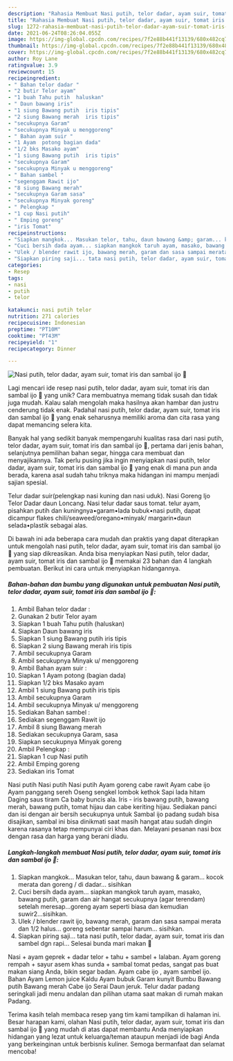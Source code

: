 ```yaml
---
description: "Rahasia Membuat Nasi putih, telor dadar, ayam suir, tomat iris dan sambal ijo 🍛, Bikin Ngiler"
title: "Rahasia Membuat Nasi putih, telor dadar, ayam suir, tomat iris dan sambal ijo 🍛, Bikin Ngiler"
slug: 1272-rahasia-membuat-nasi-putih-telor-dadar-ayam-suir-tomat-iris-dan-sambal-ijo-bikin-ngiler
date: 2021-06-24T08:26:04.055Z
image: https://img-global.cpcdn.com/recipes/7f2e88b441f13139/680x482cq70/nasi-putih-telor-dadar-ayam-suir-tomat-iris-dan-sambal-ijo-🍛-foto-resep-utama.jpg
thumbnail: https://img-global.cpcdn.com/recipes/7f2e88b441f13139/680x482cq70/nasi-putih-telor-dadar-ayam-suir-tomat-iris-dan-sambal-ijo-🍛-foto-resep-utama.jpg
cover: https://img-global.cpcdn.com/recipes/7f2e88b441f13139/680x482cq70/nasi-putih-telor-dadar-ayam-suir-tomat-iris-dan-sambal-ijo-🍛-foto-resep-utama.jpg
author: Roy Lane
ratingvalue: 3.9
reviewcount: 15
recipeingredient:
- " Bahan telor dadar "
- "2 butir Telor ayam"
- "1 buah Tahu putih  haluskan"
- " Daun bawang iris"
- "1 siung Bawang putih  iris tipis"
- "2 siung Bawang merah  iris tipis"
- "secukupnya Garam"
- "secukupnya Minyak u menggoreng"
- " Bahan ayam suir "
- "1 Ayam  potong bagian dada"
- "1/2 bks Masako ayam"
- "1 siung Bawang putih  iris tipis"
- "secukupnya Garam"
- "secukupnya Minyak u menggoreng"
- " Bahan sambel "
- "segenggam Rawit ijo"
- "8 siung Bawang merah"
- "secukupnya Garam sasa"
- "secukupnya Minyak goreng"
- " Pelengkap "
- "1 cup Nasi putih"
- " Emping goreng"
- "iris Tomat"
recipeinstructions:
- "Siapkan mangkok... Masukan telor, tahu, daun bawang &amp; garam... kocok merata dan goreng / di dadar... sisihkan"
- "Cuci bersih dada ayam... siapkan mangkok taruh ayam, masako, bawang putih, garam dan air hangat secukupnya (agar terendam) setelah meresap...goreng ayam seperti biasa dan kemudian suwir2...sisihkan."
- "Ulek / blender rawit ijo, bawang merah, garam dan sasa sampai merata dan 1/2 halus... goreng sebentar sampai harum... sisihkan."
- "Siapkan piring saji... tata nasi putih, telor dadar, ayam suir, tomat iris dan sambel dgn rapi... Selesai bunda mari makan 🍛"
categories:
- Resep
tags:
- nasi
- putih
- telor

katakunci: nasi putih telor 
nutrition: 271 calories
recipecuisine: Indonesian
preptime: "PT10M"
cooktime: "PT43M"
recipeyield: "1"
recipecategory: Dinner

---
```



![Nasi putih, telor dadar, ayam suir, tomat iris dan sambal ijo 🍛](https://img-global.cpcdn.com/recipes/7f2e88b441f13139/680x482cq70/nasi-putih-telor-dadar-ayam-suir-tomat-iris-dan-sambal-ijo-🍛-foto-resep-utama.jpg)

Lagi mencari ide resep nasi putih, telor dadar, ayam suir, tomat iris dan sambal ijo 🍛 yang unik? Cara membuatnya memang tidak susah dan tidak juga mudah. Kalau salah mengolah maka hasilnya akan hambar dan justru cenderung tidak enak. Padahal nasi putih, telor dadar, ayam suir, tomat iris dan sambal ijo 🍛 yang enak seharusnya memiliki aroma dan cita rasa yang dapat memancing selera kita.

Banyak hal yang sedikit banyak mempengaruhi kualitas rasa dari nasi putih, telor dadar, ayam suir, tomat iris dan sambal ijo 🍛, pertama dari jenis bahan, selanjutnya pemilihan bahan segar, hingga cara membuat dan menyajikannya. Tak perlu pusing jika ingin menyiapkan nasi putih, telor dadar, ayam suir, tomat iris dan sambal ijo 🍛 yang enak di mana pun anda berada, karena asal sudah tahu triknya maka hidangan ini mampu menjadi sajian spesial.

Telur dadar suir(pelengkap nasi kuning dan nasi uduk). Nasi Goreng Ijo Telor Dadar daun Loncang. Nasi telur dadar saus tomat. telur ayam, pisahkan putih dan kuningnya•garam•lada bubuk•nasi putih, dapat dicampur flakes chili/seaweed/oregano•minyak/ margarin•daun selada•plastik sebagai alas.


Di bawah ini ada beberapa cara mudah dan praktis yang dapat diterapkan untuk mengolah nasi putih, telor dadar, ayam suir, tomat iris dan sambal ijo 🍛 yang siap dikreasikan. Anda bisa menyiapkan Nasi putih, telor dadar, ayam suir, tomat iris dan sambal ijo 🍛 memakai 23 bahan dan 4 langkah pembuatan. Berikut ini cara untuk menyiapkan hidangannya.

<!--inarticleads1-->

##### Bahan-bahan dan bumbu yang digunakan untuk pembuatan Nasi putih, telor dadar, ayam suir, tomat iris dan sambal ijo 🍛:

1. Ambil  Bahan telor dadar :
1. Gunakan 2 butir Telor ayam
1. Siapkan 1 buah Tahu putih  (haluskan)
1. Siapkan  Daun bawang iris
1. Siapkan 1 siung Bawang putih  iris tipis
1. Siapkan 2 siung Bawang merah  iris tipis
1. Ambil secukupnya Garam
1. Ambil secukupnya Minyak u/ menggoreng
1. Ambil  Bahan ayam suir :
1. Siapkan 1 Ayam  potong (bagian dada)
1. Siapkan 1/2 bks Masako ayam
1. Ambil 1 siung Bawang putih  iris tipis
1. Ambil secukupnya Garam
1. Ambil secukupnya Minyak u/ menggoreng
1. Sediakan  Bahan sambel :
1. Sediakan segenggam Rawit ijo
1. Ambil 8 siung Bawang merah
1. Sediakan secukupnya Garam, sasa
1. Siapkan secukupnya Minyak goreng
1. Ambil  Pelengkap :
1. Siapkan 1 cup Nasi putih
1. Ambil  Emping goreng
1. Sediakan iris Tomat


Nasi putih Nasi putih Nasi putih Ayam goreng cabe rawit Ayam cabe ijo Ayam panggang sereh Oseng sengkel lombok kethok Sapi lada hitam Daging saus tiram Ca baby buncis ala. Iris - iris bawang putih, bawang merah, bawang putih, tomat hijau dan cabe keriting hijau. Sediakan panci dan isi dengan air bersih secukupnya untuk Sambal ijo padang sudah bisa disajikan, sambal ini bisa dinikmati saat masih hangat atau sudah dingin karena rasanya tetap mempunyai ciri khas dan. Melayani pesanan nasi box dengan rasa dan harga yang berani diadu. 

<!--inarticleads2-->

##### Langkah-langkah membuat Nasi putih, telor dadar, ayam suir, tomat iris dan sambal ijo 🍛:

1. Siapkan mangkok... Masukan telor, tahu, daun bawang &amp; garam... kocok merata dan goreng / di dadar... sisihkan
1. Cuci bersih dada ayam... siapkan mangkok taruh ayam, masako, bawang putih, garam dan air hangat secukupnya (agar terendam) setelah meresap...goreng ayam seperti biasa dan kemudian suwir2...sisihkan.
1. Ulek / blender rawit ijo, bawang merah, garam dan sasa sampai merata dan 1/2 halus... goreng sebentar sampai harum... sisihkan.
1. Siapkan piring saji... tata nasi putih, telor dadar, ayam suir, tomat iris dan sambel dgn rapi... Selesai bunda mari makan 🍛


Nasi + ayam geprek + dadar telor + tahu + sambel + lalaban. Ayam goreng rempah + sayur asem khas sunda + sambal tomat pedas, sangat pas buat makan siang Anda, bikin segar badan. Ayam cabe ijo , ayam sambel ijo. Bahan Ayam Lemon juice Kaldu Ayam bubuk Garam kunyit Bumbu Bawang putih Bawang merah Cabe ijo Serai Daun jeruk. Telur dadar padang seringkali jadi menu andalan dan pilihan utama saat makan di rumah makan Padang. 

Terima kasih telah membaca resep yang tim kami tampilkan di halaman ini. Besar harapan kami, olahan Nasi putih, telor dadar, ayam suir, tomat iris dan sambal ijo 🍛 yang mudah di atas dapat membantu Anda menyiapkan hidangan yang lezat untuk keluarga/teman ataupun menjadi ide bagi Anda yang berkeinginan untuk berbisnis kuliner. Semoga bermanfaat dan selamat mencoba!

